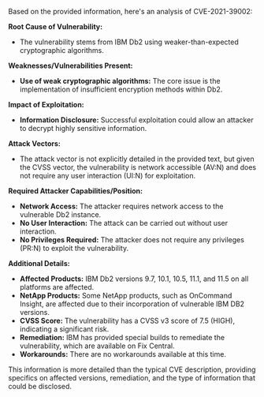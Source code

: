 Based on the provided information, here's an analysis of CVE-2021-39002:

**Root Cause of Vulnerability:**

*   The vulnerability stems from IBM Db2 using weaker-than-expected cryptographic algorithms.

**Weaknesses/Vulnerabilities Present:**

*   **Use of weak cryptographic algorithms:** The core issue is the implementation of insufficient encryption methods within Db2.

**Impact of Exploitation:**

*   **Information Disclosure:** Successful exploitation could allow an attacker to decrypt highly sensitive information.

**Attack Vectors:**

*   The attack vector is not explicitly detailed in the provided text, but given the CVSS vector, the vulnerability is network accessible (AV:N) and does not require any user interaction (UI:N) for exploitation.

**Required Attacker Capabilities/Position:**

*   **Network Access:**  The attacker requires network access to the vulnerable Db2 instance.
*   **No User Interaction:** The attack can be carried out without user interaction.
*   **No Privileges Required:** The attacker does not require any privileges (PR:N) to exploit the vulnerability.

**Additional Details:**

*   **Affected Products:** IBM Db2 versions 9.7, 10.1, 10.5, 11.1, and 11.5 on all platforms are affected.
*   **NetApp Products:** Some NetApp products, such as OnCommand Insight, are affected due to their incorporation of vulnerable IBM DB2 versions.
*   **CVSS Score:** The vulnerability has a CVSS v3 score of 7.5 (HIGH), indicating a significant risk.
*   **Remediation:** IBM has provided special builds to remediate the vulnerability, which are available on Fix Central.
*   **Workarounds:** There are no workarounds available at this time.

This information is more detailed than the typical CVE description, providing specifics on affected versions, remediation, and the type of information that could be disclosed.